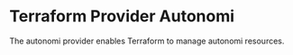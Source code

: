 # Terraform Provider Autonomi

The autonomi provider enables Terraform to manage autonomi resources.